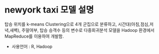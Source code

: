 # newyork taxi 모델 설명
탑승 위치를 k-means Clustering으로 4개 군집으로 분류하고, 시간대(아침,점심,저녁,새벽), 주말여부, 탑승 승객수 등의 변수로 다중회귀분석 모델을 Hadoop 환경에서 MapReduce를 이용하여 개발함.

* 사용언어 : R, Hadoop


